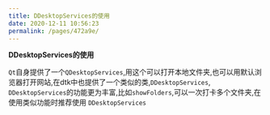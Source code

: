 ```yaml
---
title: DDesktopServices的使用
date: 2020-12-11 10:56:23
permalink: /pages/472a9e/
---
```



**DDesktopServices的使用**

`Qt`自身提供了一个`QDesktopServices`,用这个可以打开本地文件夹,也可以用默认浏览器打开网站,在dtk中也提供了一个类似的类,`DDesktopServices`, `DDesktopServices`的功能更为丰富,比如`showFolders`,可以一次打卡多个文件夹,在使用类似功能时推荐使用 `DDesktopServices`